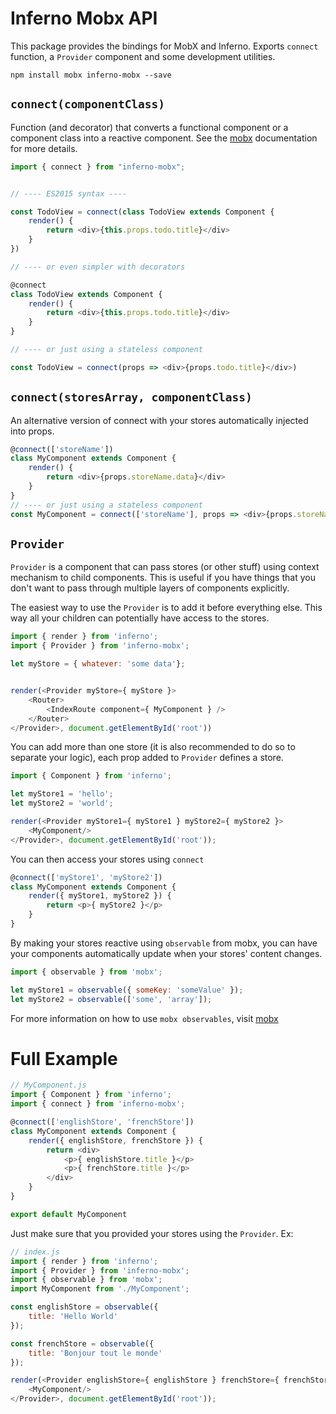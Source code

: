 # Inferno Mobx API

This package provides the bindings for MobX and Inferno.
Exports `connect` function, a `Provider` component and some development utilities.

```
npm install mobx inferno-mobx --save
```

## `connect(componentClass)`

Function (and decorator) that converts a functional component or a component class into a reactive component.
See the [mobx](https://mobxjs.github.io/mobx/refguide/observer-component.html) documentation for more details.

```javascript
import { connect } from "inferno-mobx";


// ---- ES2015 syntax ----

const TodoView = connect(class TodoView extends Component {
    render() {
        return <div>{this.props.todo.title}</div>
    }
})

// ---- or even simpler with decorators

@connect
class TodoView extends Component {
    render() {
        return <div>{this.props.todo.title}</div>
    }
}

// ---- or just using a stateless component

const TodoView = connect(props => <div>{props.todo.title}</div>)
```

## `connect(storesArray, componentClass)`

An alternative version of connect with your stores automatically injected into props.

```javascript
@connect(['storeName'])
class MyComponent extends Component {
    render() {
        return <div>{props.storeName.data}</div>
    }
}
// ---- or just using a stateless component
const MyComponent = connect(['storeName'], props => <div>{props.storeName.data}</div>)
```

## `Provider`

`Provider` is a component that can pass stores (or other stuff) using context mechanism to child components. This is useful if you have things that you don't want to pass through multiple layers of components explicitly.

The easiest way to use the `Provider` is to add it before everything else. This way all your children can potentially have access to the stores.

```javascript
import { render } from 'inferno';
import { Provider } from 'inferno-mobx';

let myStore = { whatever: 'some data'};


render(<Provider myStore={ myStore }>
    <Router>
        <IndexRoute component={ MyComponent } />
    </Router>
</Provider>, document.getElementById('root'))
```

You can add more than one store (it is also recommended to do so to separate your logic), each prop added to `Provider` defines a store.

```javascript
import { Component } from 'inferno';

let myStore1 = 'hello';
let myStore2 = 'world';

render(<Provider myStore1={ myStore1 } myStore2={ myStore2 }>
    <MyComponent/>
</Provider>, document.getElementById('root'));
```

You can then access your stores using `connect`

```javascript
@connect(['myStore1', 'myStore2'])
class MyComponent extends Component {
    render({ myStore1, myStore2 }) {
        return <p>{ myStore2 }</p>
    }
}
```

By making your stores reactive using `observable` from mobx, you can have your components automatically update when your stores' content changes.

```javascript
import { observable } from 'mobx';

let myStore1 = observable({ someKey: 'someValue' });
let myStore2 = observable(['some', 'array']);
```

For more information on how to use `mobx observables`,  visit [mobx](https://github.com/mobxjs/mobx)


# Full Example

```javascript
// MyComponent.js
import { Component } from 'inferno';
import { connect } from 'inferno-mobx';

@connect(['englishStore', 'frenchStore'])
class MyComponent extends Component {
    render({ englishStore, frenchStore }) {
        return <div>
            <p>{ englishStore.title }</p>
            <p>{ frenchStore.title }</p>
        </div>
    }
}

export default MyComponent
```

Just make sure that you provided your stores using the `Provider`. Ex:

```javascript
// index.js
import { render } from 'inferno';
import { Provider } from 'inferno-mobx';
import { observable } from 'mobx';
import MyComponent from './MyComponent';

const englishStore = observable({
    title: 'Hello World'
});

const frenchStore = observable({
    title: 'Bonjour tout le monde'
});

render(<Provider englishStore={ englishStore } frenchStore={ frenchStore }>
    <MyComponent/>
</Provider>, document.getElementById('root'));
```

